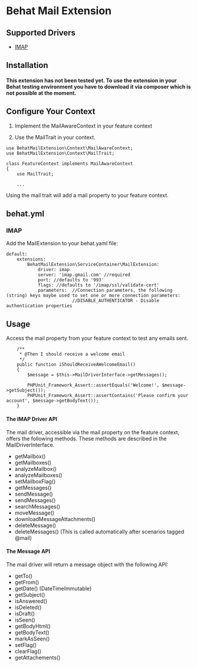 # Behat Mail Extension #

## Supported Drivers ##

<ul>
    <li>
        <a href="https://github.com/ddeboer/imap">IMAP</a>
    </li>
</ul>

## Installation ##

#### This extension has not been tested yet. To use the extension in your Behat testing environment you have to download it via composer which is not possible at the moment. 

## Configure Your Context ##

1) Implement the MailAwareContext in your feature context

2) Use the MailTrait in your context.


````
use BehatMailExtension\Context\MailAwareContext;
use BehatMailExtension\Context\MailTrait;

class FeatureContext implements MailAwareContext 
{
    use MailTrait;
    
    ...
````

Using the mail trait will add a mail property to your feature context.

## behat.yml ##

### IMAP ###

Add the MailExtension to your behat.yaml file:

````
default:
    extensions:
        BehatMailExtension\ServiceContainer\MailExtension:
            driver: imap
            server: 'imap.gmail.com' //required
            port: //defaults to '993'
            flags: //defaults to '/imap/ssl/validate-cert'
            parameters:  //Connection parameters, the following (string) keys maybe used to set one or more connection parameters:
                         //DISABLE_AUTHENTICATOR - Disable authentication properties

````

## Usage ##

Access the mail property from your feature context to test any emails sent.

````
    /**
     * @Then I should receive a welcome email
     */
    public function iShouldReceiveAWelcomeEmail()
    {
        $message = $this->MailDriverInterface->getMessages();

        PHPUnit_Framework_Assert::assertEquals('Welcome!', $message->getSubject());
        PHPUnit_Framework_Assert::assertContains('Please confirm your account', $message->getBodyText());
    }
````    
    
#### The IMAP Driver API ####

The mail driver, accessible via the mail property on the feature context, offers the following methods.
These methods are described in the MailDriverInterface.

<ul>
    <li>
       getMailbox()
    </li>
    <li>
       getMailboxes()
    </li>
    <li>
       analyzeMailbox()
    </li>
    <li>
       analyzeMailboxes()
    </li>
    <li>
       setMailboxFlag()
    </li>                  
    <li>
        getMessages()
    </li>
    <li>
       sendMessage()
    </li>
    <li>
       sendMessages()
    </li>    
    <li>
       searchMessages()
    </li>
    <li>
        moveMessage()
    </li>
    <li>
        downloadMessageAttachments()
    </li>
    <li>
       deleteMessage()
    </li>
    <li>
        deleteMessages() (This is called automatically after scenarios tagged @mail)
    </li>
</ul>

#### The Message API ####

The mail driver will return a message object with the following API:

<ul>
    <li>getTo()</li>
    <li>getFrom()</li>
    <li>getDate() (DateTimeImmutable)</li>
    <li>getSubject()</li>
    <li>isAnswered()</li>
    <li>isDeleted()</li>
    <li>isDraft()</li>
    <li>isSeen()</li>
    <li>getBodyHtml()</li>
    <li>getBodyText()</li>
    <li>markAsSeen()</li>
    <li>setFlag()</li>
    <li>clearFlag()</li>
    <li>getAttachements()</li>
</ul>
